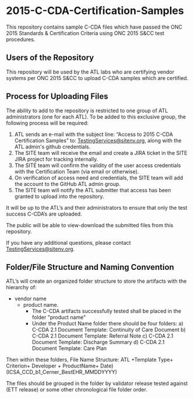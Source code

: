 # 2015-C-CDA-Certification-Samples
This repository contains sample C-CDA files which have passed the ONC 2015 Standards &amp; Certification Criteria using ONC 2015 S&amp;CC test procedures.

Users of the Repository
-----------------------
This repository will be used by the ATL labs who are certifying vendor systems per ONC 2015 S&CC to upload C-CDA samples which are certified.

Process for Uploading Files
--------------------------
The ability to add to the repository is restricted to one group of ATL administrators (one for each ATL). To be added to this exclusive group, the following process will be required: 

1) ATL sends an e-mail with the subject line: “Access to 2015 C-CDA Certification Samples” to: TestingServices@sitenv.org, along with the ATL admin's github credentials.
2) The SITE team will receive the email and create a JIRA ticket in the SITE JIRA project for tracking internally.
3) The SITE team will confirm the validity of the user access credentials with the Certification Team (via email or otherwise). 
4) On verification of access need and credentials, the SITE team will add the account to the GitHub ATL admin group.
5) The SITE team will notify the ATL submitter that access has been granted to upload into the repository. 

It will be up to the ATL’s and their administrators to ensure that only the test success C-CDA’s are uploaded. 

The public will be able to view-download the submitted files from this repository.  

If you have any additional questions, please contact TestingServices@sitenv.org.

Folder/File Structure and Naming Convention
-----------------------
ATL’s will create an organized folder structure to store the artifacts with the hierarchy of: 
 - vendor name 
   - product name. 
     - The C-CDA artifacts successfully tested shall be placed in the folder "product name"
     - Under the Product Name folder there should be four folders:
       a)  C-CDA 2.1 Document Template: Continuity of Care Document
       b)  C-CDA 2.1 Document Template: Referral Note
       c)  C-CDA 2.1 Document Template: Discharge Summary
       d)  C-CDA 2.1 Document Template: Care Plan

Then within these folders, File Name Structure:
ATL +Template Type+ Criterion+ Developer + ProductName+ Date) (ICSA_CCD_b1_Cerner_BestEHR_MMDDYYYY)

The files should be grouped in the folder by validator release tested against (ETT release) or some other chronological file folder order.

